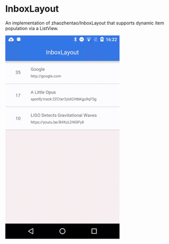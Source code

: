# InboxLayout
An implementation of zhaozhentao/InboxLayout that supports dynamic item population via a ListView.

<img src="https://raw.githubusercontent.com/DanielKoehler/InboxLayout/master/demo.gif" width="360" height="640" />
